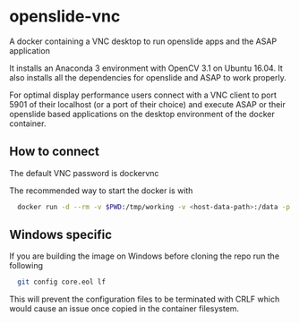 # openslide-vnc
A docker containing a VNC desktop to run openslide apps and the ASAP application

It installs an Anaconda 3 environment with OpenCV 3.1 on Ubuntu 16.04. It also installs
all the dependencies for openslide and ASAP to work properly.

For optimal display performance users connect with a VNC client to port 5901 of their
localhost (or a port of their choice) and execute ASAP or their openslide based
applications on the desktop environment of the docker container.

## How to connect

The default VNC password is dockervnc

The recommended way to start the docker is with

```bash
  docker run -d --rm -v $PWD:/tmp/working -v <host-data-path>:/data -p 5901:5901 <image-name>
```

## Windows specific

If you are building the image on Windows before cloning the repo run the following

```bash
  git config core.eol lf
```

This will prevent the configuration files to be terminated with CRLF which would cause an issue once copied
in the container filesystem.
